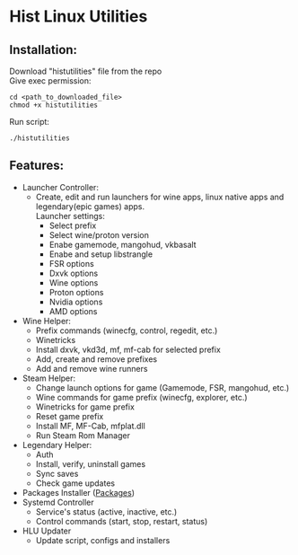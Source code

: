 # Hist Linux Utilities
## Installation:
Download "histutilities" file from the repo   
Give exec permission:

    cd <path_to_downloaded_file>
    chmod +x histutilities

Run script:

    ./histutilities

## Features:
+ Launcher Controller:   
   - Create, edit and run launchers for wine apps, linux native apps and legendary(epic games) apps.   
   Launcher settings:   
     - Select prefix   
     - Select wine/proton version   
     - Enabe gamemode, mangohud, vkbasalt    
     - Enabe and setup libstrangle
     - FSR options
     - Dxvk options   
     - Wine options
     - Proton options
     - Nvidia options
     - AMD options
+ Wine Helper:   
   - Prefix commands (winecfg, control, regedit, etc.)   
   - Winetricks   
   - Install dxvk, vkd3d, mf, mf-cab for selected prefix
   - Add, create and remove prefixes   
   - Add and remove wine runners   
+ Steam Helper:     
   - Change launch options for game (Gamemode, FSR, mangohud, etc.)
   - Wine commands for game prefix (winecfg, explorer, etc.)  
   - Winetricks for game prefix   
   - Reset game prefix   
   - Install MF, MF-Cab, mfplat.dll
   - Run Steam Rom Manager
+ Legendary Helper:
   - Auth
   - Install, verify, uninstall games
   - Sync saves
   - Check game updates
+ Packages Installer ([Packages](https://github.com/sergeyhist/hist-linux-utilities/tree/main/Installers))  
+ Systemd Controller
    - Service's status (active, inactive, etc.)
    - Control commands (start, stop, restart, status)
+ HLU Updater
   - Update script, configs and installers
